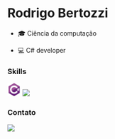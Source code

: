 # Rodrigo Bertozzi


<!--
**rodrigobertozzi/rodrigobertozzi** is a ✨ _special_ ✨ repository because its `README.md` (this file) appears on your --> 
- 🎓 Ciência da computação

- 💻 C# developer
### Skills
<div>
 <img  alt="R-Csharp" height="30em"  src="https://raw.githubusercontent.com/devicons/devicon/master/icons/csharp/csharp-original.svg"?>
 <img height="30em" src="https://img.shields.io/badge/.NET-512BD4?style=for-the-badge&logo=dotnet&logoColor=white"/>

 
</div>

### Contato
<div>
  <a href="https://www.linkedin.com/in/rodrigo-bertozzi-de-castro/" target="_blank"><img src="https://img.shields.io/badge/-LinkedIn-%230077B5?style=for-the-badge&logo=linkedin&logoColor=white" target="_blank"></a> 

